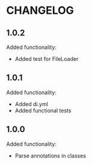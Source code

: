 CHANGELOG
=========

1.0.2
-----

Added functionality:

 * Added test for FileLoader

1.0.1
-----

Added functionality:

 * Added di.yml
 * Added functional tests

1.0.0
-----

Added functionality:

 * Parse annotations in classes

